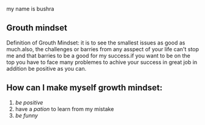 my name is bushra
## Grouth mindset
Definition of Grouth Mindset: it is to see the smallest issues as good as much.also, the challenges or barries from any asspect of your life can't stop me and that barries to be a good for my success.if you want to be on the top you have to face many problemes to achive your success in great job in addition be positive as you can.

## How can I make myself growth mindset:
1. *be positive*
2. have  a *pation* to learn from my mistake
3. *be funny*
